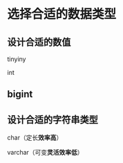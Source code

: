 # 选择合适的数据类型

## 设计合适的数值
  tinyiny

  int
  
  bigint
---
## 设计合适的字符串类型
  char（定长**效率高**）
  
  varchar（可变**灵活效率低**）